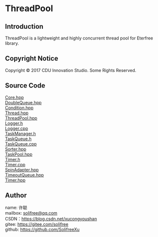 ﻿# ThreadPool
## Introduction
ThreadPool is a lightweight and highly concurrent thread pool for Eterfree library.

## Copyright Notice
Copyright © 2017 CDU Innovation Studio. Some Rights Reserved.

## Source Code
[Core.hpp](./src/Core.hpp)  
[DoubleQueue.hpp](./src/DoubleQueue.hpp)  
[Condition.hpp](./src/Condition.hpp)  
[Thread.hpp](./src/Thread.hpp)  
[ThreadPool.hpp](./src/ThreadPool.hpp)  
[Logger.h](./src/Logger.h)  
[Logger.cpp](./src/Logger.cpp)  
[TaskManager.h](./src/TaskManager.h)  
[TaskQueue.h](./src/TaskQueue.h)  
[TaskQueue.cpp](./src/TaskQueue.cpp)  
[Sorter.hpp](./src/Sorter.hpp)  
[TaskPool.hpp](./src/TaskPool.hpp)  
[Timer.h](./src/Timer.h)  
[Timer.cpp](./src/Timer.cpp)  
[SpinAdapter.hpp](./src/SpinAdapter.hpp)  
[TimeoutQueue.hpp](./src/TimeoutQueue.hpp)  
[Timer.hpp](./src/Timer.hpp)

## Author
name: 许聪  
mailbox: solifree@qq.com  
CSDN：https://blog.csdn.net/xucongyoushan  
gitee: https://gitee.com/solifree  
github: https://github.com/SolifreeXu
